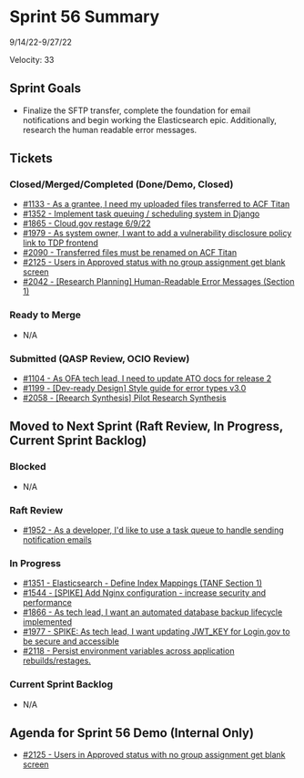 # Sprint 56 Summary
9/14/22-9/27/22

Velocity: 33
## Sprint Goals
* Finalize the SFTP transfer, complete the foundation for email notifications and begin working the Elasticsearch epic. Additionally, research the human readable error messages.
 
 

## Tickets
### Closed/Merged/Completed (Done/Demo, Closed)
* [#1133 - As a grantee, I need my uploaded files transferred to ACF Titan](https://github.com/raft-tech/TANF-app/issues/1133)
* [#1352 - Implement task queuing / scheduling system in Django](https://github.com/raft-tech/TANF-app/issues/1352)
* [#1865 - Cloud.gov restage 6/9/22](https://github.com/raft-tech/TANF-app/issues/1865)
* [#1979 - As system owner, I want to add a vulnerability disclosure policy link to TDP frontend](https://github.com/raft-tech/TANF-app/issues/1979)
* [#2090 - Transferred files must be renamed on ACF Titan](https://github.com/raft-tech/TANF-app/issues/2090)
* [#2125 - Users in Approved status with no group assignment get blank screen](https://github.com/raft-tech/TANF-app/issues/2125)
* [#2042 - [Research Planning] Human-Readable Error Messages (Section 1)](https://github.com/raft-tech/TANF-app/issues/2042)
### Ready to Merge
* N/A

### Submitted (QASP Review, OCIO Review)
* [#1104 - As OFA tech lead, I need to update ATO docs for release 2](https://github.com/raft-tech/TANF-app/issues/1104)
* [#1199 - [Dev-ready Design] Style guide for error types v3.0](https://github.com/raft-tech/TANF-app/issues/1199)
* [#2058 - [Reearch Synthesis] Pilot Research Synthesis](https://github.com/raft-tech/TANF-app/issues/2058)


## Moved to Next Sprint (Raft Review, In Progress, Current Sprint Backlog)

### Blocked
* N/A

### Raft Review
* [#1952 - As a developer, I'd like to use a task queue to handle sending notification emails](https://github.com/raft-tech/TANF-app/issues/1952)

### In Progress
* [#1351 - Elasticsearch - Define Index Mappings (TANF Section 1)](https://github.com/raft-tech/TANF-app/issues/1351)
* [#1544 - [SPIKE] Add Nginx configuration - increase security and performance](https://github.com/raft-tech/TANF-app/issues/1544)
* [#1866 - As tech lead, I want an automated database backup lifecycle implemented](https://github.com/raft-tech/TANF-app/issues/1866)
* [#1977 - SPIKE: As tech lead, I want updating JWT_KEY for Login.gov to be secure and accessible](https://github.com/raft-tech/TANF-app/issues/1977)
* [#2118 - Persist environment variables across application rebuilds/restages.](https://github.com/raft-tech/TANF-app/issues/2118)

### Current Sprint Backlog
* N/A

## Agenda for Sprint 56 Demo (Internal Only)
* [#2125 - Users in Approved status with no group assignment get blank screen](https://github.com/raft-tech/TANF-app/issues/2125)
